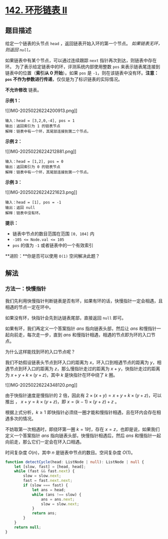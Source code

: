 # [142. 环形链表 II](https://leetcode.cn/problems/linked-list-cycle-ii)

## 题目描述

给定一个链表的头节点  `head` ，返回链表开始入环的第一个节点。 *如果链表无环，则返回 `null`。*

如果链表中有某个节点，可以通过连续跟踪 `next` 指针再次到达，则链表中存在环。 为了表示给定链表中的环，评测系统内部使用整数 `pos` 来表示链表尾连接到链表中的位置（**索引从 0 开始**）。如果 `pos` 是 `-1`，则在该链表中没有环。**注意：`pos` 不作为参数进行传递**，仅仅是为了标识链表的实际情况。

**不允许修改** 链表。

**示例 1：**

![[IMG-20250226224200913.png]]

```
输入：head = [3,2,0,-4], pos = 1
输出：返回索引为 1 的链表节点
解释：链表中有一个环，其尾部连接到第二个节点。
```

**示例 2：**

![[IMG-20250226224212881.png]]

```
输入：head = [1,2], pos = 0
输出：返回索引为 0 的链表节点
解释：链表中有一个环，其尾部连接到第一个节点。
```

**示例 3：**

![[IMG-20250226224221623.png]]

```
输入：head = [1], pos = -1
输出：返回 null
解释：链表中没有环。
```

**提示：**

- 链表中节点的数目范围在范围 `[0, 104]` 内
- `-105 <= Node.val <= 105`
- `pos` 的值为 `-1` 或者链表中的一个有效索引

**进阶：**你是否可以使用 `O(1)` 空间解决此题？

## 解法

### 方法一：快慢指针

我们先利用快慢指针判断链表是否有环，如果有环的话，快慢指针一定会相遇，且相遇的节点一定在环中。

如果没有环，快指针会先到达链表尾部，直接返回 `null` 即可。

如果有环，我们再定义一个答案指针 $ans$ 指向链表头部，然后让 $ans$ 和慢指针一起向前走，每次走一步，直到 $ans$ 和慢指针相遇，相遇的节点即为环的入口节点。

为什么这样能找到环的入口节点呢？

我们不妨假设链表头节点到环入口的距离为 $x$，环入口到相遇节点的距离为 $y$，相遇节点到环入口的距离为 $z$，那么慢指针走过的距离为 $x+y$，快指针走过的距离为 $x+y+k×(y+z)$，其中 $k$ 是快指针在环中绕了 $k$ 圈。

![[IMG-20250226224348120.png]]

由于快指针速度是慢指针的 2 倍，因此有 $2×(x+y)=x+y+k×(y+z)$，可以推出 ， $x+y=k×(y+z)$，即 $x=(k−1)×(y+z)+z$ 。

根据上式分析，$k \ge 1$ 即快指针必须绕一圈才能和慢指针相遇，且在环内会存在相遇多次的情况。

不妨取第一次相遇时，即绕环第一圈 $k=1$时，存在 $x = z$，也即是说，如果我们定义一个答案指针 $ans$ 指向链表头部，快慢指针相遇后，然后 $ans$ 和慢指针一起向前走，那么它们一定会在环入口相遇。

时间复杂度 $O(n)$，其中  $n$ 是链表中节点的数目。空间复杂度  $O(1)$。

```typescript
function detectCycle(head: ListNode | null): ListNode | null {
    let [slow, fast] = [head, head];
    while (fast && fast.next) {
        slow = slow.next;
        fast = fast.next.next;
        if (slow === fast) {
            let ans = head;
            while (ans !== slow) {
                ans = ans.next;
                slow = slow.next;
            }
            return ans;
        }
    }
    return null;
}
```

